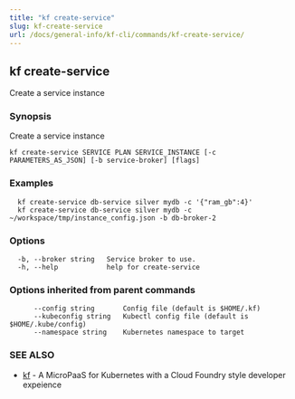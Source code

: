 ```yaml
---
title: "kf create-service"
slug: kf-create-service
url: /docs/general-info/kf-cli/commands/kf-create-service/
---
```

## kf create-service

Create a service instance

### Synopsis

Create a service instance

```
kf create-service SERVICE PLAN SERVICE_INSTANCE [-c PARAMETERS_AS_JSON] [-b service-broker] [flags]
```

### Examples

```
  kf create-service db-service silver mydb -c '{"ram_gb":4}'
  kf create-service db-service silver mydb -c ~/workspace/tmp/instance_config.json -b db-broker-2
```

### Options

```
  -b, --broker string   Service broker to use.
  -h, --help            help for create-service
```

### Options inherited from parent commands

```
      --config string       Config file (default is $HOME/.kf)
      --kubeconfig string   Kubectl config file (default is $HOME/.kube/config)
      --namespace string    Kubernetes namespace to target
```

### SEE ALSO

* [kf](/docs/general-info/kf-cli/commands/kf/)	 - A MicroPaaS for Kubernetes with a Cloud Foundry style developer expeience

